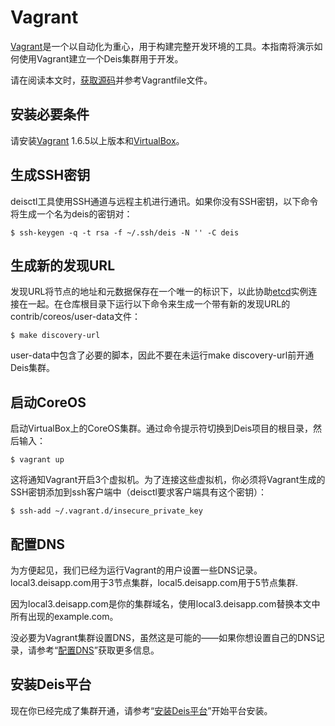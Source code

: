 Vagrant
========

[Vagrant](http://www.vagrantup.com/)是一个以自动化为重心，用于构建完整开发环境的工具。本指南将演示如何使用Vagrant建立一个Deis集群用于开发。

请在阅读本文时，[获取源码](http://docs.deis.io/en/latest/installing_deis/quick-start/#get-the-source)并参考Vagrantfile文件。

安装必要条件
--------

请安装[Vagrant](http://www.vagrantup.com/) 1.6.5以上版本和[VirtualBox](https://www.virtualbox.org/wiki/Downloads)。

生成SSH密钥
--------

deisctl工具使用SSH通道与远程主机进行通讯。如果你没有SSH密钥，以下命令将生成一个名为deis的密钥对：

```shell
$ ssh-keygen -q -t rsa -f ~/.ssh/deis -N '' -C deis
```

生成新的发现URL
--------

发现URL将节点的地址和元数据保存在一个唯一的标识下，以此协助[etcd](https://github.com/coreos/etcd)实例连接在一起。在仓库根目录下运行以下命令来生成一个带有新的发现URL的contrib/coreos/user-data文件：

```shell
$ make discovery-url
```

user-data中包含了必要的脚本，因此不要在未运行make discovery-url前开通Deis集群。

启动CoreOS
--------

启动VirtualBox上的CoreOS集群。通过命令提示符切换到Deis项目的根目录，然后输入：

```shell
$ vagrant up
```

这将通知Vagrant开启3个虚拟机。为了连接这些虚拟机，你必须将Vagrant生成的SSH密钥添加到ssh客户端中（deisctl要求客户端具有这个密钥）：

```shell
$ ssh-add ~/.vagrant.d/insecure_private_key
```

配置DNS
--------

为方便起见，我们已经为运行Vagrant的用户设置一些DNS记录。local3.deisapp.com用于3节点集群，local5.deisapp.com用于5节点集群.

因为local3.deisapp.com是你的集群域名，使用local3.deisapp.com替换本文中所有出现的example.com。

没必要为Vagrant集群设置DNS，虽然这是可能的——如果你想设置自己的DNS记录，请参考“[配置DNS](http://docs.deis.io/en/latest/managing_deis/configure-dns/#configure-dns)”获取更多信息。

安装Deis平台
--------

现在你已经完成了集群开通，请参考“[安装Deis平台](http://docs.deis.io/en/latest/installing_deis/install-platform/#install-deis-platform)”开始平台安装。
